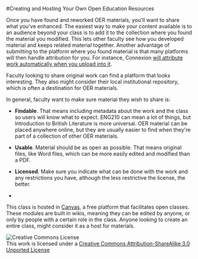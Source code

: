 #Creating and Hosting Your Own Open Education Resources

Once you have found and reworked OER materials, you'll want to share what you've enhanced. The easiest way to make your content available is to an audience beyond your class is to add it to the collection where you found the material you modified. This lets other faculty see how you developed material and keeps related material together. Another advantage of submitting to the platform where you found material is that many platforms will then handle attribution for you. For instance, Connexion [will attribute work automatically when you upload into it](http://cnx.org/content/m12585/latest/content_info#cnx_attribution_header).

Faculty looking to share original work can find a platform that looks interesting. They also might consider their local institutional repository, which is often a destination for OER materials.

In general, faculty want to make sure material they wish to share is:

* **Findable**. That means including metadata about the work and the class so users will know what to expect. ENG210 can mean a lot of things, but Introduction to British Literature is more universal. OER material can be placed anywhere online, but they are usually easier to find when they're part of a collection of other OER materials.

* **Usable**. Material should be as open as possible. That means original files, like Word files, which can be more easily edited and modified than a PDF.
 
* **Licensed**. Make sure you indicate what can be done with the work and any restrictions you have, although the less restrictive the license, the better.
* 
This class is hosted in [Canvas](http://www.instructure.com/try-canvas), a free platform that facilitates open classes. These modules are built in wikis, meaning they can be edited by anyone, or only by people with a certain role in the class. Anyone looking to create an entire class, might consider it as a host for materials.

![Creative Commons License](http://i.creativecommons.org/l/by-sa/3.0/88x31.png)  
This work is licensed under a [Creative Commons Attribution-ShareAlike 3.0 Unported License](http://creativecommons.org/licenses/by-sa/3.0/deed.en_US)
